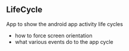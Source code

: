 ## LifeCycle

App to show the android app activity life cycles
  * how to force screen orientation
  * what various events do to the app cycle
